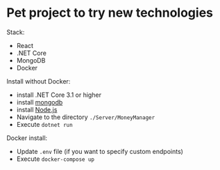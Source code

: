 # Pet project to try new technologies

Stack:

* React
* .NET Core
* MongoDB
* Docker

Install without Docker:

* install .NET Core 3.1 or higher
* install [mongodb](https://www.mongodb.com/download-center/community)
* install [Node.js](https://nodejs.org/en/)
* Navigate to the directory `./Server/MoneyManager`
* Execute `dotnet run`

Docker install:

* Update `.env` file (if you want to specify custom endpoints)
* Execute `docker-compose up`
